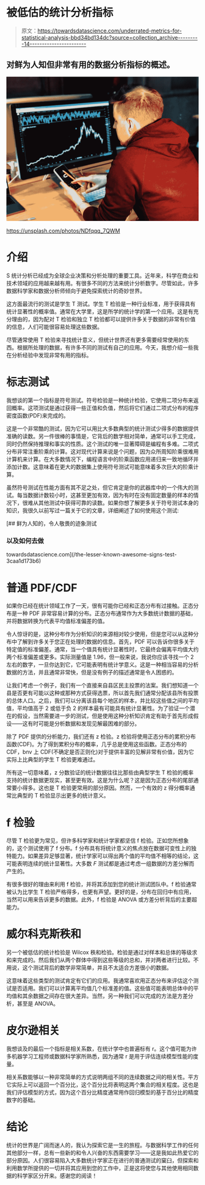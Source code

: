 # 被低估的统计分析指标

> 原文：<https://towardsdatascience.com/underrated-metrics-for-statistical-analysis-bbd34bd134dc?source=collection_archive---------14----------------------->

## 对鲜为人知但非常有用的数据分析指标的概述。

![](img/331c1172e7d6f0b1fb88fc5e7ba9f5aa.png)

https://unsplash.com/photos/NDfqqq_7QWM

# 介绍

S 统计分析已经成为全球企业决策和分析处理的重要工具。近年来，科学在商业和技术领域的应用越来越有用。有很多不同的方法来统计分析数字。尽管如此，许多数据科学家和数据分析师倾向于避免探索统计的奇妙世界。

这方面最流行的测试是学生 T 测试。学生 T 检验是一种行业标准，用于获得具有统计显著性的概率值。通常在大学里，这是所学的统计学的第一个应用。这是有充分理由的，因为配对 T 检验和独立 T 检验都可以提供许多关于数据的非常有价值的信息，人们可能很容易处理这些数据。

尽管通常使用 T 检验来寻找统计意义，但统计世界还有更多需要经常使用的东西。根据所处理的数据，有许多不同的测试有自己的应用。今天，我想介绍一些我在分析经验中发现非常有用的指标。

# 标志测试

我想谈的第一个指标是符号测试。符号检验是一种统计检验，它使用二项分布来返回概率。这项测试是通过获得一些正值和负值，然后将它们通过二项式分布的程序密度函数(PDF)来完成的。

这是一个非常酷的测试，因为它可以用比大多数典型的统计测试少得多的数据提供准确的读数。另一件很棒的事情是，它背后的数学相对简单，通常可以手工完成，同时仍然保持推理和事实的性质。这个测试的唯一显著障碍是编程有多难。二项式分布非常注重阶乘的计算。这对现代计算来说是个问题，因为众所周知阶乘很难用计算机来计算。在大多数情况下，编程语言中的阶乘函数应用递归来一致地循环并添加计数。这意味着在更大的数据集上使用符号测试可能意味着多次巨大的阶乘计算。

虽然符号测试在性能方面有其不足之处，但它肯定是你的武器库中的一个伟大的测试。每当数据计数较小时，这甚至更加有效，因为有时在没有固定数量的样本的情况下，很难从其他测试中获得可靠的读数。如果你想了解更多关于符号测试本身的知识，我很久以前写过一篇关于它的文章，详细阐述了如何使用这个测试:

[](/the-lesser-known-awesome-signs-test-3caa1d173b6) [## 鲜为人知的，令人敬畏的迹象测试

### 以及如何去做

towardsdatascience.com](/the-lesser-known-awesome-signs-test-3caa1d173b6) 

# 普通 PDF/CDF

如果你已经在统计领域工作了一天，很有可能你已经和正态分布有过接触。正态分布是一种 PDF 非常容易计算的分布。正态分布通常作为大多数统计数据的基础，并将数据转换为代表平均值标准偏差的值。

令人惊讶的是，这种分布作为分析知识的来源相对较少使用，但是您可以从这种分布中了解到许多关于您正在处理的数据的信息。首先，PDF 可以告诉你很多关于特定值的标准偏差。通常，当一个值具有统计显著性时，它最终会偏离平均值大约两个标准偏差或更多。实际测量值是 1.96，但一般来说，我说你应该寻找一个 2 左右的数字，一旦你达到它，它可能表明有统计学意义。这是一种相当容易的分析数据的方法，并且通常非常快，但是没有例子的描述通常是令人困惑的。

让我们考虑一个例子，我们有一个直接来自县区民主投票的法案。我们想知道一个县是否更有可能以这种或那种方式获得选票，所以首先我们通常分配该县所有投票的总体人口。之后，我们可以分离该县每个地区的样本，并比较这些值之间的平均值，平均值高于 2 或低于负 2 的样本最有可能具有统计显著性。为了验证一个潜在的假设，当然需要进一步的测试，但是使用这种分析知识肯定有助于首先形成假设——这有时可能是分析数据和发现见解最困难的部分。

除了 PDF 提供的分析能力，我们还有 z 检验。z 检验将使用正态分布的累积分布函数(CDF)。为了得到累积分布的概率，几乎总是使用这些函数。正态分布的 CDF，bnv 上 CDF(不确定是否正则化)对于提供丰富的见解非常有价值，因为它实际上比典型的学生 T 检验更难通过。

所有这一切意味着，z 分数验证的统计数据往往比那些由典型学生 T 检验的概率支持的统计数据更现实，甚至更有效。这是为什么呢？这是因为正态分布的尾部通常要小得多。这也是 T 检验更常用的部分原因。然而，一个有效的 z 得分概率通常比典型的 T 检验显示出更多的统计意义。

# f 检验

尽管 T 检验更为常见，但许多科学家和统计学家都坚信 f 检验。正如您所想象的，这个测试使用了 f 分布。f 分布具有将统计意义的焦点放在数据可变性上的独特能力。如果差异足够显著，统计学家可以得出两个值的平均值不相等的结论，这可能表明连续的统计显著性。大多数 *F* 测试都是通过考虑一组数据的方差分解而产生的。

有很多很好的理由来利用 f 检验，并将其添加到您的统计测试团队中。f 检验通常被认为比学生 T 检验严格得多，也更有声望。更好的是，分布在回归中有应用，当然可以用来告诉更多的数据。此外，f 检验是 ANOVA 或方差分析背后的主要超能力。

# 威尔科克斯秩和

另一个被低估的统计检验是 Wilcox 秩和检验。检验是通过对样本和总体的等级求和来完成的。然后我们从两个群体中得到这些等级的总和，并对两者进行比较。不用说，这个测试背后的数学非常简单，并且不太适合方差很小的数据。

这意味着这些类型的测试肯定有它们的应用。我通常喜欢用正态分布来评估这个测试是否适用。我们可以计算离平均值几个标准差的值。这些值可能表明总体中的平均值和其余数据之间存在很大差异。当然，另一种我们可以完成的方法是方差分析，甚至是 ANOVA。

# 皮尔逊相关

我想谈及的最后一个指标是相关系数，在统计学中也普遍标有 r。这个值可能为许多机器学习工程师或数据科学家所熟悉，因为通常 r 是用于评估连续模型性能的度量。

相关系数能够以一种非常简单的方式说明两组不同的连续数据之间的相关性。平方它实际上可以返回一个百分比，这个百分比将表明这两个集合的相关程度。这也是我们评估模型的方式，因为这个百分比精度通常用作回归模型的基于百分比的精度数字的基础。

# 结论

统计的世界是广阔而迷人的，我认为探索它是一生的旅程。与数据科学工作的任何其他部分一样，总有一些新的和令人兴奋的东西需要学习——这是我如此热爱它的部分原因。人们很容易陷入大多数统计学家正在进行的普通测试的窠臼，但探索和利用数学所提供的一切并将其应用到您的工作中，正是这将使您与其他使用相同数据的科学家区分开来。感谢您的阅读！